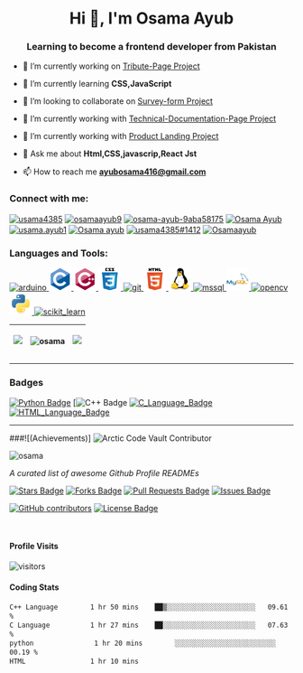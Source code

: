 <h1 align="center">Hi 👋, I'm Osama Ayub</h1>
<h3 align="center">Learning to become a frontend developer from Pakistan</h3>

- 🔭 I’m currently working on [Tribute-Page Project](https://codepen.io/usama4385/pen/BadyyrO)

- 🌱 I’m currently learning **CSS,JavaScript**

- 👯 I’m looking to collaborate on [Survey-form Project](https://codepen.io/freeCodeCamp/pen/VPaoNP)

- 🤝 I’m currently working with [Technical-Documentation-Page Project](https://codepen.io/usama4385/pen/mdMJVdr)
- 🤝 I’m currently working with [Product Landing  Project](https://codepen.io/usama4385/pen/JjydYVQ)

- 💬 Ask me about **Html,CSS,javascrip,React Jst**

- 📫 How to reach me **ayubosama416@gmail.com**

<h3 align="left">Connect with me:</h3>
<p align="left">
<a href="https://codepen.io/usama4385" target="blank"><img align="center" src="https://raw.githubusercontent.com/osamaayub/github-profile-readme-generator/master/src/images/icons/Social/codepen.svg" alt="usama4385" height="30" width="40" /></a>
<a href="https://twitter.com/osamaayub9" target="blank"><img align="center" src="https://raw.githubusercontent.com/osamaayub/github-profile-readme-generator/master/src/images/icons/Social/twitter.svg" alt="osamaayub9" height="30" width="40" /></a>
<a href="https://linkedin.com/in/osama-ayub-9aba58175" target="blank"><img align="center" src="https://raw.githubusercontent.com/osamaayub/github-profile-readme-generator/master/src/images/icons/Social/linked-in-alt.svg" alt="osama-ayub-9aba58175" height="30" width="40" /></a>
<a href="https://fb.com/Osama Ayub" target="blank"><img align="center" src="https://raw.githubusercontent.com/osamaayub/github-profile-readme-generator/master/src/images/icons/Social/facebook.svg" alt="Osama Ayub" height="30" width="40" /></a>
<a href="https://instagram.com/usama.ayub1" target="blank"><img align="center" src="https://raw.githubusercontent.com/osamaayub/github-profile-readme-generator/master/src/images/icons/Social/instagram.svg" alt="usama.ayub1" height="30" width="40" /></a>
<a href="https://www.youtube.com/c/Osama Ayub" target="blank"><img align="center" src="https://raw.githubusercontent.com/osamaayub/github-profile-readme-generator/master/src/images/icons/Social/youtube.svg" alt="Osama ayub" height="30" width="40" /></a>
<a href="https://discord.gg/usama4385#1412" target="blank"><img align="center" src="https://raw.githubusercontent.com/osamaayub/github-profile-readme-generator/master/src/images/icons/Social/discord.svg" alt="usama4385#1412" height="30" width="40" /></a>
  <a href="https://github.com/osamaayub" target="blank"><img align="center" src="https://raw.githubusercontent.com/osamaayub/github-profile-readme-generator/master/src/images/icons/Social/github.svg" alt="Osamaayub" height="30" width="40" /></a>
  
</p>

<h3 align="left">Languages and Tools:</h3>
<p align="left"> <a href="https://www.arduino.cc/" target="_blank"> <img src="https://cdn.worldvectorlogo.com/logos/arduino-1.svg" alt="arduino" width="40" height="40"/> </a> <a href="https://www.cprogramming.com/" target="_blank"> <img src="https://raw.githubusercontent.com/devicons/devicon/master/icons/c/c-original.svg" alt="c" width="40" height="40"/> </a> <a href="https://www.w3schools.com/cpp/" target="_blank"> <img src="https://raw.githubusercontent.com/devicons/devicon/master/icons/cplusplus/cplusplus-original.svg" alt="cplusplus" width="40" height="40"/> </a> <a href="https://www.w3schools.com/css/" target="_blank"> <img src="https://raw.githubusercontent.com/devicons/devicon/master/icons/css3/css3-original-wordmark.svg" alt="css3" width="40" height="40"/> </a> <a href="https://git-scm.com/" target="_blank"> <img src="https://www.vectorlogo.zone/logos/git-scm/git-scm-icon.svg" alt="git" width="40" height="40"/> </a> <a href="https://www.w3.org/html/" target="_blank"> <img src="https://raw.githubusercontent.com/devicons/devicon/master/icons/html5/html5-original-wordmark.svg" alt="html5" width="40" height="40"/> </a> <a href="https://www.linux.org/" target="_blank"> <img src="https://raw.githubusercontent.com/devicons/devicon/master/icons/linux/linux-original.svg" alt="linux" width="40" height="40"/> </a> <a href="https://www.microsoft.com/en-us/sql-server" target="_blank"> <img src="https://www.svgrepo.com/show/303229/microsoft-sql-server-logo.svg" alt="mssql" width="40" height="40"/> </a> <a href="https://www.mysql.com/" target="_blank"> <img src="https://raw.githubusercontent.com/devicons/devicon/master/icons/mysql/mysql-original-wordmark.svg" alt="mysql" width="40" height="40"/> </a> <a href="https://opencv.org/" target="_blank"> <img src="https://www.vectorlogo.zone/logos/opencv/opencv-icon.svg" alt="opencv" width="40" height="40"/> </a> <a href="https://www.python.org" target="_blank"> <img src="https://raw.githubusercontent.com/devicons/devicon/master/icons/python/python-original.svg" alt="python" width="40" height="40"/> </a> <a href="https://scikit-learn.org/" target="_blank"> <img src="https://upload.wikimedia.org/wikipedia/commons/0/05/Scikit_learn_logo_small.svg" alt="scikit_learn" width="40" height="40"/> </a> </p>

  




<table>
<thead>
<th>
  
<img src="https://github-readme-streak-stats.herokuapp.com/?user=osamaayub&theme=tokyonight"></th>
<th><img align="center" src="https://github-readme-stats.vercel.app/api/top-langs/?username=osamaayub&layout=compact&theme=tokyonight" alt="osama" /></th>
  <th><img src="https://github-readme-stats.vercel.app/api?username=osamaayub&theme=tokyonight"></th>
</thead>
</table>
<hr>

### Badges
[![Python Badge](https://img.shields.io/badge/-Python-61DBFB?style=for-the-badge&labelColor=black&logo=Python&logoColor=61DBFB)](#) 
[![C++ Badge](https://img.shields.io/badge/-C++-007acc?style=for-the-badge&labelColor=Red&logo=C++&logoColor=007acc)
[![C_Language_Badge](https://img.shields.io/badge/-C-007ace?style=for-the-badge&labelColor=black&logo=C&logoColor=007acc)](#)
[![HTML_Language_Badge](https://img.shields.io/badge/-HTML-=F0DB4F?style=for-the-badge&labelColor=orange&logo=HTML&logoColor=F0DB4F)](#)
  <hr>
  ###![(Achievements)]
 <img alt="Arctic Code Vault Contributor" width="64px" src="https://github.githubassets.com/images/modules/profile/badge--acv-64.png">

  
 
  <p> <img src="https://komarev.com/ghpvc/?username=osamaayub" alt="osama" /> </p>
  
  <i>A curated list of awesome Github Profile READMEs</i>

<a href="https://github.com/osamaayub/awesome-github-profile-readme/stargazers"><img src="https://img.shields.io/github/stars/osamaayub/awesome-github-profile-readme" alt="Stars Badge"/></a>
<a href="https://github.com/osamaayub/awesome-github-profile-readme/network/members"><img src="https://img.shields.io/github/forks/osamaayub/awesome-github-profile-readme" alt="Forks Badge"/></a>
<a href="https://github.com/osamaayub/awesome-github-profile-readme/pulls"><img src="https://img.shields.io/github/issues-pr/osamaayub/awesome-github-profile-readme" alt="Pull Requests Badge"/></a>
<a href="https://github.com/osamaayub/awesome-github-profile-readme/issues"><img src="https://img.shields.io/github/issues/osamaayub/awesome-github-profile-readme" alt="Issues Badge"/></a>

<a href="https://github.com/osamaayub/awesome-github-profile-readme/graphs/contributors"><img alt="GitHub contributors" 
                                                                                              src="https://img.shields.io/github/contributors/abhisheknaiidu/awesome-github-profile-readme?color=2b9348"></a>
<a href="https://github.com/osamaayub/awesome-github-profile-readme/blob/master/LICENSE"><img src="https://img.shields.io/github/license/osamaayub/awesome-github-profile-readme?color=2b9348" alt="License Badge"/></a>

  <br>

#### Profile Visits 
![visitors](https://visitor-badge.glitch.me/badge?page_id=osama.ayub)
<br>
 #### Coding Stats

<!--START_SECTION:osamaayub-->
```text
C++ Language        1 hr 50 mins    ██▒░░░░░░░░░░░░░░░░░░░░░░   09.61 % 
C Language          1 hr 27 mins    ██░░░░░░░░░░░░░░░░░░░░░░░   07.63 % 
python               1 hr 20 mins        ░░░░░░░░░░░░░░░░░░░░░░░░░   00.19 % 
HTML                1 hr 10 mins
```
<!--END_SECTION:osamaayub-->
  

